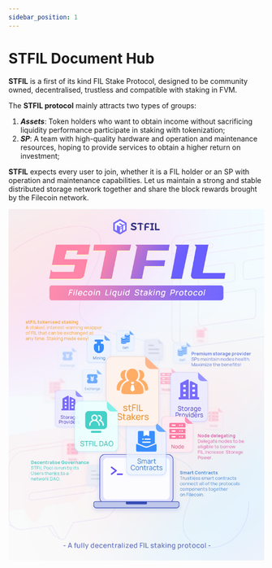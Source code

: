 ```yaml
---
sidebar_position: 1
---
```


# STFIL Document Hub

**STFIL** is a first of its kind FIL Stake Protocol, designed to be community owned, decentralised, trustless and compatible with staking in FVM.

The **STFIL protocol** mainly attracts two types of groups:

1. _**Assets**_: Token holders who want to obtain income without sacrificing liquidity performance participate in staking with tokenization;
2. _**SP**_: A team with high-quality hardware and operation and maintenance resources, hoping to provide services to obtain a higher return on investment;

**STFIL** expects every user to join, whether it is a FIL holder or an SP with operation and maintenance capabilities. Let us maintain a strong and stable distributed storage network together and share the block rewards brought by the Filecoin network.

![](poster.png)
